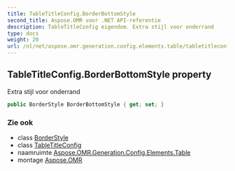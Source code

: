 ```yaml
---
title: TableTitleConfig.BorderBottomStyle
second_title: Aspose.OMR voor .NET API-referentie
description: TableTitleConfig eigendom. Extra stijl voor onderrand
type: docs
weight: 20
url: /nl/net/aspose.omr.generation.config.elements.table/tabletitleconfig/borderbottomstyle/
---
```

## TableTitleConfig.BorderBottomStyle property

Extra stijl voor onderrand

```csharp
public BorderStyle BorderBottomStyle { get; set; }
```

### Zie ook

* class [BorderStyle](../../../aspose.omr.generation.config/borderstyle/)
* class [TableTitleConfig](../)
* naamruimte [Aspose.OMR.Generation.Config.Elements.Table](../../tabletitleconfig/)
* montage [Aspose.OMR](../../../)


